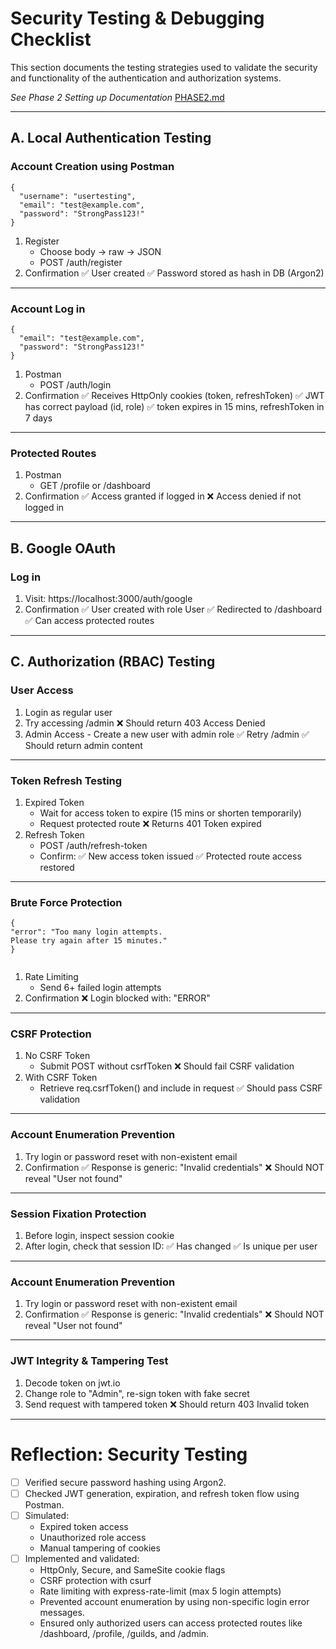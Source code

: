 # Security Testing & Debugging Checklist

This section documents the testing strategies used to validate the security and functionality of the authentication and authorization systems.

*See Phase 2 Setting up Documentation* [PHASE2.md](PHASE2.md)

---

##   A. Local Authentication Testing
    
###  Account Creation  using Postman

```
{
  "username": "usertesting",
  "email": "test@example.com",
  "password": "StrongPass123!"
}

```
    
1. Register 
    - Choose body -> raw -> JSON
    - POST /auth/register
2. Confirmation
    ✅ User created
    ✅ Password stored as hash in DB (Argon2)
    
---

### Account Log in

```
{
  "email": "test@example.com",
  "password": "StrongPass123!"
}

```

1. Postman
    - POST /auth/login
2. Confirmation
    ✅ Receives HttpOnly cookies (token, refreshToken)
    ✅ JWT has correct payload (id, role)
    ✅ token expires in 15 mins, refreshToken in 7 days
    
---

### Protected Routes

1. Postman
    - GET /profile or /dashboard
2. Confirmation
    ✅ Access granted if logged in
    ❌ Access denied if not logged in


---

##   B. Google OAuth
###  Log in
    
1. Visit: https://localhost:3000/auth/google
2. Confirmation
    ✅ User created with role User
    ✅ Redirected to /dashboard
    ✅ Can access protected routes
---


##   C. Authorization (RBAC) Testing

###  User Access

1. Login as regular user
2. Try accessing /admin
    ❌ Should return 403 Access Denied
2.  Admin Access - Create a new user with admin role
    ✅ Retry /admin
    ✅ Should return admin content

---

### Token Refresh Testing

1. Expired Token
    - Wait for access token to expire (15 mins or shorten temporarily)
    - Request protected route
    ❌ Returns 401 Token expired
2. Refresh Token
    - POST /auth/refresh-token
    - Confirm:
    ✅ New access token issued
    ✅ Protected route access restored
    
---
    
### Brute Force Protection

```
{
"error": "Too many login attempts.
Please try again after 15 minutes."
}


```
1. Rate Limiting
    - Send 6+ failed login attempts
2. Confirmation
    ❌ Login blocked with: "ERROR"

---
### CSRF Protection

1. No CSRF Token
    - Submit POST without csrfToken
    ❌ Should fail CSRF validation
2. With CSRF Token
    - Retrieve req.csrfToken() and include in request
    ✅ Should pass CSRF validation
    
---
    
### Account Enumeration Prevention
    
1. Try login or password reset with non-existent email
2. Confirmation
    ✅ Response is generic: "Invalid credentials"
    ❌ Should NOT reveal "User not found"

---
    
### Session Fixation Protection

1. Before login, inspect session cookie
2. After login, check that session ID:
    ✅ Has changed
    ✅ Is unique per user
    
---
    
### Account Enumeration Prevention
1. Try login or password reset with non-existent email
2. Confirmation
    ✅ Response is generic: "Invalid credentials"
    ❌ Should NOT reveal "User not found"
---


### JWT Integrity & Tampering Test
1. Decode token on jwt.io
2. Change role to "Admin", re-sign token with fake secret
3. Send request with tampered token
    ❌ Should return 403 Invalid token
    
---

#    Reflection: Security Testing
- [ ] Verified secure password hashing using Argon2.
- [ ] Checked JWT generation, expiration, and refresh token flow using Postman.
- [ ] Simulated:
    - Expired token access
    - Unauthorized role access
    - Manual tampering of cookies
- [ ]  Implemented and validated:
    - HttpOnly, Secure, and SameSite cookie flags
    - CSRF protection with csurf
    - Rate limiting with express-rate-limit (max 5 login attempts)
    - Prevented account enumeration by using non-specific login error messages.
    - Ensured only authorized users can access protected routes like /dashboard, /profile, /guilds, and /admin.